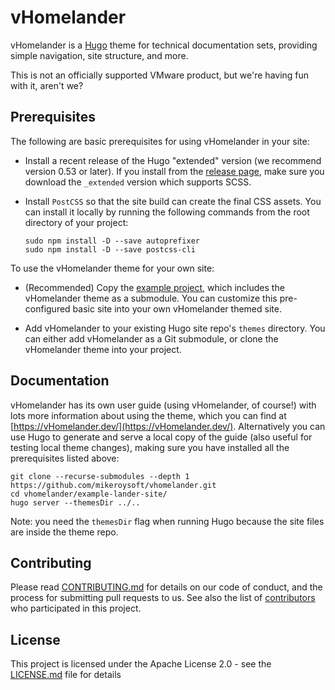 # vHomelander 

vHomelander is a [Hugo](https://gohugo.io/) theme for technical documentation sets, providing simple navigation, site structure, and more.

This is not an officially supported VMware product, but we're having fun with it, aren't we?

## Prerequisites

The following are basic prerequisites for using vHomelander in your site:

- Install a recent release of the Hugo "extended" version (we recommend version 0.53 or later). If you install from the 
  [release page](https://github.com/gohugoio/hugo/releases), make sure you download the `_extended` version 
  which supports SCSS.

- Install `PostCSS` so that the site build can create the final CSS assets. You can install it locally by running 
  the following commands from the root directory of your project:

  ```
  sudo npm install -D --save autoprefixer
  sudo npm install -D --save postcss-cli
  ```

<!-- ## Example and usage

TODO: Create this repo
You can find an example project that uses vHomelander in the [vHomelander Example Project repo](https://github.com/mikeroysoft/vhomelander-example).The vHomelander Example Project is hosted at [https://example.vhomelander.dev/](https://example.vhomelander.dev/). -->

To use the vHomelander theme for your own site:

  - (Recommended) Copy the [example project](https://github.com/mikeroysoft/vhomelander-example),
     which includes the vHomelander theme as a submodule.
    You can customize this pre-configured basic site into your own vHomelander themed site. 
  
  - Add vHomelander to your existing Hugo site repo's `themes` directory. You can either add vHomelander as a Git submodule, or 
    clone the vHomelander theme into your project.

<!-- See the [vHomelander Getting Started Guide](https://vHomelander.dev/docs/getting-started/) for 
details about the various usage options. -->

## Documentation

vHomelander has its own user guide (using vHomelander, of course!) with lots more information about using the theme, which you can find at [https://vHomelander.dev/](https://vHomelander.dev/). Alternatively you can use Hugo to generate and serve a local copy of the guide (also useful for testing local theme changes), making sure you have installed all the prerequisites listed above:

```
git clone --recurse-submodules --depth 1 https://github.com/mikeroysoft/vhomelander.git
cd vhomelander/example-lander-site/
hugo server --themesDir ../..
```

Note: you need the `themesDir` flag when running Hugo because the site files are inside the theme repo.

## Contributing 

Please read [CONTRIBUTING.md](https://github.com/mikeroysoft/vhomelander/blob/master/CONTRIBUTING.md) for details on our code of conduct, and the process for submitting pull requests to us.
See also the list of [contributors](https://github.com/mikeroysoft/vhomelander/graphs/contributors) who participated in this project.

## License 

This project is licensed under the Apache License 2.0 - see the [LICENSE.md](https://github.com/mikeroysoft/vHomelander/blob/master/LICENSE) file for details
